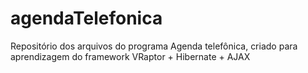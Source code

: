 # agendaTelefonica
Repositório dos arquivos do programa Agenda telefônica, criado para aprendizagem do framework VRaptor + Hibernate + AJAX
